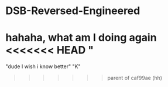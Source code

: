 # DSB-Reversed-Engineered
hahaha, what am I doing again
<<<<<<< HEAD
"
=======
"dude I wish i know better"
"K"
>>>>>>> parent of caf99ae (hh)
